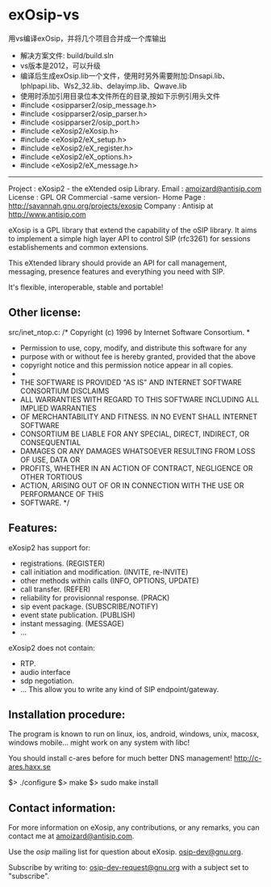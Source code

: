 # exOsip-vs
用vs编译exOsip，并将几个项目合并成一个库输出

* 解决方案文件: build/build.sln
* vs版本是2012，可以升级
* 编译后生成exOsip.lib一个文件，使用时另外需要附加:Dnsapi.lib、Iphlpapi.lib、Ws2_32.lib、delayimp.lib、Qwave.lib
* 使用时添加引用目录位本文件所在的目录,按如下示例引用头文件
* #include <osipparser2/osip_message.h>
* #include <osipparser2/osip_parser.h>
* #include <osipparser2/osip_port.h>
* #include <eXosip2/eXosip.h>
* #include <eXosip2/eX_setup.h>
* #include <eXosip2/eX_register.h>
* #include <eXosip2/eX_options.h>
* #include <eXosip2/eX_message.h>
---------------------------------------------------
Project    : eXosip2 - the eXtended osip Library.
Email      : amoizard@antisip.com
License    : GPL OR Commercial -same version-
Home Page  : http://savannah.gnu.org/projects/exosip
Company    : Antisip at http://www.antisip.com

eXosip is a GPL library that  extend  the  capability  of
the oSIP library. It aims  to  implement  a  simple  high
layer API to control SIP (rfc3261) for sessions establishements
and common extensions.

This eXtended library should  provide  an API for call management,
messaging, presence features and everything you need with SIP.

It's flexible, interoperable, stable and portable!

Other license:
--------------

src/inet_ntop.c:
/* Copyright (c) 1996 by Internet Software Consortium.
 *
 * Permission to use, copy, modify, and distribute this software for any
 * purpose with or without fee is hereby granted, provided that the above
 * copyright notice and this permission notice appear in all copies.
 *
 * THE SOFTWARE IS PROVIDED "AS IS" AND INTERNET SOFTWARE CONSORTIUM DISCLAIMS
 * ALL WARRANTIES WITH REGARD TO THIS SOFTWARE INCLUDING ALL IMPLIED WARRANTIES
 * OF MERCHANTABILITY AND FITNESS. IN NO EVENT SHALL INTERNET SOFTWARE
 * CONSORTIUM BE LIABLE FOR ANY SPECIAL, DIRECT, INDIRECT, OR CONSEQUENTIAL
 * DAMAGES OR ANY DAMAGES WHATSOEVER RESULTING FROM LOSS OF USE, DATA OR
 * PROFITS, WHETHER IN AN ACTION OF CONTRACT, NEGLIGENCE OR OTHER TORTIOUS
 * ACTION, ARISING OUT OF OR IN CONNECTION WITH THE USE OR PERFORMANCE OF THIS
 * SOFTWARE.
 */

Features:
--------

eXosip2 has support for:
 * registrations. (REGISTER)
 * call initiation and modification. (INVITE, re-INVITE)
 * other methods within calls (INFO, OPTIONS, UPDATE)
 * call transfer. (REFER)
 * reliability for provisionnal response. (PRACK)
 * sip event package. (SUBSCRIBE/NOTIFY)
 * event state publication. (PUBLISH)
 * instant messaging. (MESSAGE)
 * ...

eXosip2 does not contain:
 * RTP.
 * audio interface
 * sdp negotiation.
 * ...
          This allow you to write any kind of SIP endpoint/gateway.

Installation procedure:
-----------------------

The program is known to run on linux, ios, android, windows, unix, macosx,
windows mobile... might work on any system with libc!

You should install c-ares before for much better DNS management!
   http://c-ares.haxx.se

   $> ./configure
   $> make
   $> sudo make install

Contact information:
--------------------

For more information on eXosip, any contributions, or any remarks,
you can contact me at <amoizard@antisip.com>.

Use the *osip* mailing list for question about eXosip.
  <osip-dev@gnu.org>.

Subscribe by writing to:
  <osip-dev-request@gnu.org> with a subject set to "subscribe".
